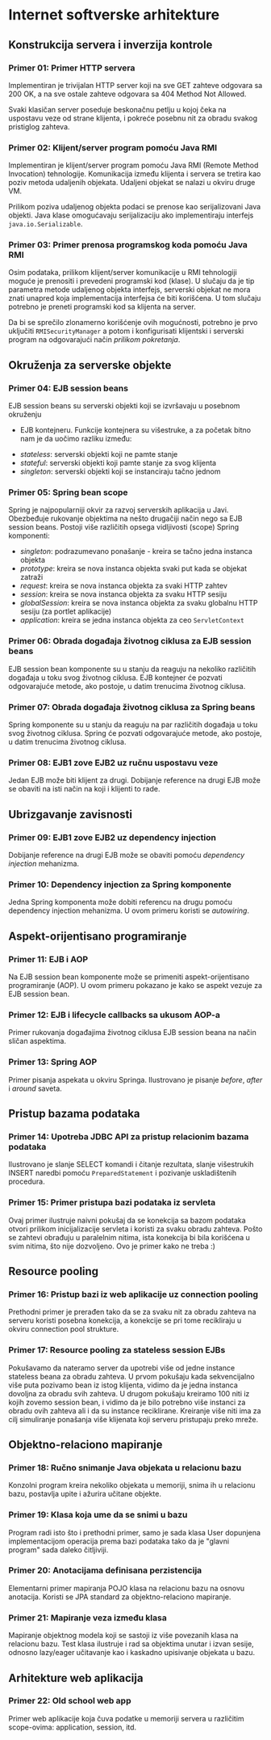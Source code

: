 # Internet softverske arhitekture

## Konstrukcija servera i inverzija kontrole

### Primer 01: Primer HTTP servera

Implementiran je trivijalan HTTP server koji na sve GET zahteve odgovara sa 
200 OK, a na sve ostale zahteve odgovara sa 404 Method Not Allowed.

Svaki klasičan server poseduje beskonačnu petlju u kojoj čeka na uspostavu
veze od strane klijenta, i pokreće posebnu nit za obradu svakog pristiglog 
zahteva.

### Primer 02: Klijent/server program pomoću Java RMI

Implementiran je klijent/server program pomoću Java RMI (Remote Method
Invocation) tehnologije. Komunikacija između klijenta i servera se tretira
kao poziv metoda udaljenih objekata. Udaljeni objekat se nalazi u okviru
druge VM.

Prilikom poziva udaljenog objekta podaci se prenose kao serijalizovani Java 
objekti. Java klase omogućavaju serijalizaciju ako implementiraju interfejs
`java.io.Serializable`.

### Primer 03: Primer prenosa programskog koda pomoću Java RMI

Osim podataka, prilikom klijent/server komunikacije u RMI tehnologiji moguće
je prenositi i prevedeni programski kod (klase). U slučaju da je tip parametra
metode udaljenog objekta interfejs, serverski objekat ne mora znati unapred
koja implementacija interfejsa će biti korišćena. U tom slučaju potrebno je
preneti programski kod sa klijenta na server. 

Da bi se sprečilo zlonamerno korišćenje ovih mogućnosti, potrebno je prvo
uključiti `RMISecurityManager` a potom i konfigurisati klijentski i serverski
program na odgovarajući način *prilikom pokretanja*.

## Okruženja za serverske objekte

### Primer 04: EJB session beans

EJB session beans su serverski objekti koji se izvršavaju u posebnom okruženju
- EJB kontejneru. Funkcije kontejnera su višestruke, a za početak bitno nam je
da uočimo razliku između:

* *stateless*: serverski objekti koji ne pamte stanje
* *stateful*: serverski objekti koji pamte stanje za svog klijenta
* *singleton*: serverski objekti koji se instanciraju tačno jednom

### Primer 05: Spring bean scope

Spring je najpopularniji okvir za razvoj serverskih aplikacija u Javi. 
Obezbeđuje rukovanje objektima na nešto drugačiji način nego sa EJB session
beans. Postoji više različitih opsega vidljivosti (scope) Spring komponenti:

* *singleton*: podrazumevano ponašanje - kreira se tačno jedna instanca objekta
* *prototype*: kreira se nova instanca objekta svaki put kada se objekat 
zatraži
* *request*: kreira se nova instanca objekta za svaki HTTP zahtev
* *session*: kreira se nova instanca objekta za svaku HTTP sesiju
* *globalSession*: kreira se nova instanca objekta za svaku globalnu HTTP 
sesiju (za portlet aplikacije)
* *application*: kreira se jedna instanca objekta za ceo `ServletContext`

### Primer 06: Obrada događaja životnog ciklusa za EJB session beans

EJB session bean komponente su u stanju da reaguju na nekoliko različitih
događaja u toku svog životnog ciklusa. EJB kontejner će pozvati odgovarajuće
metode, ako postoje, u datim trenucima životnog ciklusa.

### Primer 07: Obrada događaja životnog ciklusa za Spring beans

Spring komponente su u stanju da reaguju na par različitih
događaja u toku svog životnog ciklusa. Spring će pozvati odgovarajuće
metode, ako postoje, u datim trenucima životnog ciklusa.

### Primer 08: EJB1 zove EJB2 uz ručnu uspostavu veze

Jedan EJB može biti klijent za drugi. Dobijanje reference na drugi EJB može
se obaviti na isti način na koji i klijenti to rade.

## Ubrizgavanje zavisnosti

### Primer 09: EJB1 zove EJB2 uz dependency injection

Dobijanje reference na drugi EJB može se obaviti pomoću *dependency injection*
mehanizma.

### Primer 10: Dependency injection za Spring komponente

Jedna Spring komponenta može dobiti referencu na drugu pomoću dependency 
injection mehanizma. U ovom primeru koristi se *autowiring*.

## Aspekt-orijentisano programiranje

### Primer 11: EJB i AOP

Na EJB session bean komponente može se primeniti aspekt-orijentisano 
programiranje (AOP). U ovom primeru pokazano je kako se aspekt vezuje za
EJB session bean.

### Primer 12: EJB i lifecycle callbacks sa ukusom AOP-a

Primer rukovanja događajima životnog ciklusa EJB session beana na način sličan
aspektima.

### Primer 13: Spring AOP

Primer pisanja aspekata u okviru Springa. Ilustrovano je pisanje *before*, 
*after* i *around* saveta.

## Pristup bazama podataka

### Primer 14: Upotreba JDBC API za pristup relacionim bazama podataka

Ilustrovano je slanje SELECT komandi i čitanje rezultata, slanje višestrukih
INSERT naredbi pomoću `PreparedStatement` i pozivanje uskladištenih procedura.

### Primer 15: Primer pristupa bazi podataka iz servleta

Ovaj primer ilustruje naivni pokušaj da se konekcija sa bazom podataka otvori
prilikom inicijalizacije servleta i koristi za svaku obradu zahteva. Pošto se
zahtevi obrađuju u paralelnim nitima, ista konekcija bi bila korišćena u svim
nitima, što nije dozvoljeno. Ovo je primer kako ne treba :)

## Resource pooling

### Primer 16: Pristup bazi iz web aplikacije uz connection pooling

Prethodni primer je prerađen tako da se za svaku nit za obradu zahteva na serveru
koristi posebna konekcija, a konekcije se pri tome recikliraju u okviru
connection pool strukture.

### Primer 17: Resource pooling za stateless session EJBs

Pokušavamo da nateramo server da upotrebi više od jedne instance stateless beana
za obradu zahteva. U prvom pokušaju kada sekvencijalno više puta pozivamo bean 
iz istog klijenta, vidimo da je jedna instanca dovoljna za obradu svih zahteva.
U drugom pokušaju kreiramo 100 niti iz kojih zovemo session bean, i vidimo da je
bilo potrebno više instanci za obradu ovih zahteva ali i da su instance 
reciklirane. Kreiranje više niti ima za cilj simuliranje ponašanja više klijenata
koji serveru pristupaju preko mreže.

## Objektno-relaciono mapiranje

### Primer 18: Ručno snimanje Java objekata u relacionu bazu

Konzolni program kreira nekoliko objekata u memoriji, snima ih u relacionu bazu, 
postavlja upite i ažurira učitane objekte.

### Primer 19: Klasa koja ume da se snimi u bazu

Program radi isto što i prethodni primer, samo je sada klasa User
dopunjena implementacijom operacija prema bazi podataka tako da
je "glavni program" sada daleko čitljiviji.

### Primer 20: Anotacijama definisana perzistencija

Elementarni primer mapiranja POJO klasa na relacionu bazu na osnovu anotacija.
Koristi se JPA standard za objektno-relaciono mapiranje. 

### Primer 21: Mapiranje veza između klasa

Mapiranje objektnog modela koji se sastoji iz više povezanih klasa na relacionu 
bazu. Test klasa ilustruje i rad sa objektima unutar i izvan sesije, odnosno 
lazy/eager učitavanje kao i kaskadno upisivanje objekata u bazu.

## Arhitekture web aplikacija

### Primer 22: Old school web app

Primer web aplikacije koja čuva podatke u memoriji servera u različitim scope-ovima:
application, session, itd.

